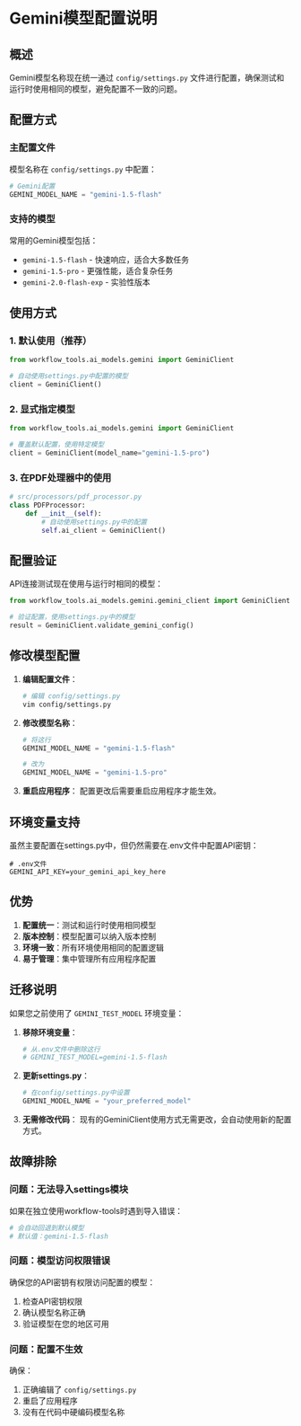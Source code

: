 # Gemini模型配置说明

## 概述

Gemini模型名称现在统一通过 `config/settings.py` 文件进行配置，确保测试和运行时使用相同的模型，避免配置不一致的问题。

## 配置方式

### 主配置文件

模型名称在 `config/settings.py` 中配置：

```python
# Gemini配置
GEMINI_MODEL_NAME = "gemini-1.5-flash"
```

### 支持的模型

常用的Gemini模型包括：
- `gemini-1.5-flash` - 快速响应，适合大多数任务
- `gemini-1.5-pro` - 更强性能，适合复杂任务
- `gemini-2.0-flash-exp` - 实验性版本

## 使用方式

### 1. 默认使用（推荐）

```python
from workflow_tools.ai_models.gemini import GeminiClient

# 自动使用settings.py中配置的模型
client = GeminiClient()
```

### 2. 显式指定模型

```python
from workflow_tools.ai_models.gemini import GeminiClient

# 覆盖默认配置，使用特定模型
client = GeminiClient(model_name="gemini-1.5-pro")
```

### 3. 在PDF处理器中的使用

```python
# src/processors/pdf_processor.py
class PDFProcessor:
    def __init__(self):
        # 自动使用settings.py中的配置
        self.ai_client = GeminiClient()
```

## 配置验证

API连接测试现在使用与运行时相同的模型：

```python
from workflow_tools.ai_models.gemini.gemini_client import GeminiClient

# 验证配置，使用settings.py中的模型
result = GeminiClient.validate_gemini_config()
```

## 修改模型配置

1. **编辑配置文件**：
   ```bash
   # 编辑 config/settings.py
   vim config/settings.py
   ```

2. **修改模型名称**：
   ```python
   # 将这行
   GEMINI_MODEL_NAME = "gemini-1.5-flash"
   
   # 改为
   GEMINI_MODEL_NAME = "gemini-1.5-pro"
   ```

3. **重启应用程序**：
   配置更改后需要重启应用程序才能生效。

## 环境变量支持

虽然主要配置在settings.py中，但仍然需要在.env文件中配置API密钥：

```env
# .env文件
GEMINI_API_KEY=your_gemini_api_key_here
```

## 优势

1. **配置统一**：测试和运行时使用相同模型
2. **版本控制**：模型配置可以纳入版本控制
3. **环境一致**：所有环境使用相同的配置逻辑
4. **易于管理**：集中管理所有应用程序配置

## 迁移说明

如果您之前使用了 `GEMINI_TEST_MODEL` 环境变量：

1. **移除环境变量**：
   ```bash
   # 从.env文件中删除这行
   # GEMINI_TEST_MODEL=gemini-1.5-flash
   ```

2. **更新settings.py**：
   ```python
   # 在config/settings.py中设置
   GEMINI_MODEL_NAME = "your_preferred_model"
   ```

3. **无需修改代码**：
   现有的GeminiClient使用方式无需更改，会自动使用新的配置方式。

## 故障排除

### 问题：无法导入settings模块

如果在独立使用workflow-tools时遇到导入错误：

```python
# 会自动回退到默认模型
# 默认值：gemini-1.5-flash
```

### 问题：模型访问权限错误

确保您的API密钥有权限访问配置的模型：

1. 检查API密钥权限
2. 确认模型名称正确
3. 验证模型在您的地区可用

### 问题：配置不生效

确保：

1. 正确编辑了 `config/settings.py`
2. 重启了应用程序
3. 没有在代码中硬编码模型名称

